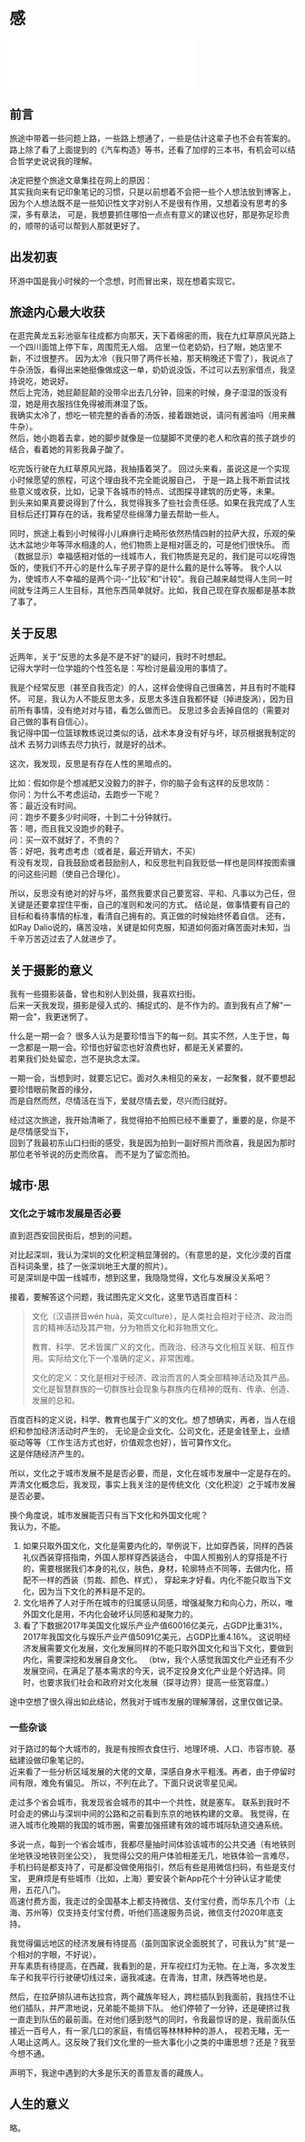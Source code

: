 # 感

<iframe frameborder="no" border="0" marginwidth="0" marginheight="0" width=330 height=86 src="//music.163.com/outchain/player?type=2&id=4226232&auto=1&height=66"></iframe>

## 前言

旅途中带着一些问题上路，一些路上想通了，一些是估计这辈子也不会有答案的。  
路上除了看了上面提到的《汽车构造》等书，还看了加缪的三本书，有机会可以结合哲学史说说我的理解。

决定把整个旅途文章集挂在网上的原因：   
其实我向来有记印象笔记的习惯，只是以前想着不会把一些个人想法放到博客上，
因为个人想法既不是一些知识性文字对别人不是很有作用，又想着没有思考的多深，多有章法，
可是，我想要抓住哪怕一点点有意义的建议也好，那是弥足珍贵的，顺带的话可以帮到人那就更好了。

## 出发初衷

环游中国是我小时候的一个念想，时而冒出来，现在想着实现它。

## 旅途内心最大收获

在逛完黄龙五彩池驱车往成都方向那天，天下着绵密的雨，我在九红草原风光路上一个四川面馆上停下车，周围荒无人烟。
店里一位老奶奶，扫了眼，她店里不新，不过很整齐。
因为太冷（我只带了两件长袖，那天稍晚还下雪了），我说点了牛杂汤饭，看得出来她挺像做成这一单，奶奶说没饭，不过可以去别家借点，我坚持说吃，她说好。  
然后上完汤，她屁颠屁颠的没带伞出去几分钟，回来的时候，身子湿湿的饭没有湿，她是用衣服挡住免得被雨淋湿了饭。  
我确实太冷了，想吃一顿完整的香香的汤饭，接着跟她说，请问有酱油吗（用来蘸牛杂）。  
然后，她小跑着去拿，她的脚步就像是一位腿脚不灵便的老人和欣喜的孩子跳步的结合，看着她的背影我鼻子酸了。

吃完饭行驶在九红草原风光路，我抽搐着哭了。
回过头来看，虽说这是一个实现小时候愿望的旅程，可这个理由我不完全能说服自己，
于是一路上我不断尝试找些意义或收获，比如，记录下各城市的特点、试图探寻建筑的历史等，未果。  
到头来如果真要说得到了什么，我觉得我多了些社会责任感。如果在我完成了人生目标后还打算存在的话，我希望尽些绵薄力量去帮助一些人。

同时，旅途上看到小时候得小儿麻痹行走畸形依然热情四射的拉萨大叔，乐观的柴达木盆地少年等萍水相逢的人，他们物质上是相对匮乏的，可是他们很快乐。
而（数据显示）幸福感相对低的一线城市人，我们物质是充足的，我们是可以吃得饱饭的，使我们不开心的是什么车子房子穿的是什么戴的是什么等等。
我个人以为，使城市人不幸福的是两个词--“比较”和“计较”。我自己越来越觉得人生同一时间就专注两三人生目标，其他东西简单就好。比如，我自己现在穿衣服都是基本款了事了。

## 关于反思

近两年，关于“反思的太多是不是不好”的疑问，我时不时想起。  
记得大学时一位学姐的个性签名是：写检讨是最没用的事情了。  

我是个经常反思（甚至自我否定）的人，这样会使得自己很痛苦，并且有时不能释怀。
可是，我认为人不能反思太多，反思太多连自我都怀疑（掉进旋涡），因为目前所有事情，没有绝对对与错，看怎么做而已。
反思过多会丢掉自信的（需要对自己做的事有自信心）。  
我记得中国一位篮球教练说过类似的话，战术本身没有好与坏，球员根据我制定的战术
去努力训练去尽力执行，就是好的战术。

这次，我发现，反思是有存在人性的黑暗点的。

比如：假如你是个想减肥又没毅力的胖子，你的脑子会有这样的反思攻防：  
你问：为什么不考虑运动，去跑步一下呢？  
答：最近没有时间。  
问：跑步不要多少时间呀，十到二十分钟就行。  
答：嗯，而且我又没跑步的鞋子。  
问：买一双不就好了，不贵的？  
答：好吧，我考虑考虑（或者是，最近开销大，不买）  
有没有发现，自我鼓励或者鼓励别人，和反思批判自我贬低一样也是同样按图索骥的问这些问题（使自己合理化）。

所以，反思没有绝对的好与坏，虽然我要求自己要宽容、平和、凡事以为己任，但关键是还要拿捏住平衡，自己的准则和发问的方式。
结论是，做事情要有自己的目标和看待事情的标准，看清自己拥有的。真正做的时候始终怀着自信。
还有，如Ray Dalio说的，痛苦没啥，关键是如何克服，知道如何面对痛苦面对未知，当千辛万苦迈过去了人就进步了。

## 关于摄影的意义

我有一些摄影装备，曾也和别人到处摄，我喜欢扫街。  
后来一天我发现，摄影是侵入式的、捕捉式的、是不作为的。直到我有点了解"一期一会"，我更迷惘了。

什么是一期一会？
很多人认为是要珍惜当下的每一刻。其实不然，人生于世，每一念都是一期一会。珍惜也好留恋也好浪费也好，都是无关紧要的。  
若果我们处处留恋，岂不是执念太深。

一期一会，当想到时，就要忘记它。面对久未相见的亲友，一起聚餐，就不要想起要珍惜眼前聚首的缘分，  
而是自然而然，尽情活在当下，爱就尽情去爱，尽兴而归就好。

经过这次旅途，我开始清晰了，我觉得拍不拍照已经不重要了，重要的是，你是不是尽情感受当下，  
回到了我最初东山口扫街的感受，我是因为拍到一副好照片而欣喜，我是因为那时那位老爷爷说的历史而欣喜。
而不是为了留恋而拍。

## 城市·思

### 文化之于城市发展是否必要

直到逛西安回民街后，想到的问题。

对比起深圳，我认为深圳的文化积淀稍显薄弱的。（有意思的是，文化沙漠的百度百科词条里，挂了一张深圳地王大厦的照片）。  
可是深圳是中国一线城市，想到这里，我隐隐觉得，文化与发展没关系吧？

接着，要解答这个问题，我试图先定义文化，这里节选百度百科：
>文化（汉语拼音wén huà，英文culture），是人类社会相对于经济、政治而言的精神活动及其产物，分为物质文化和非物质文化。
>
>教育、科学、艺术皆属广义的文化，而政治、经济与文化相互关联、相互作用。实际给文化下一个准确的定义，非常困难。
>
>文化的定义：文化是相对于经济、政治而言的人类全部精神活动及其产品。  
> 文化是智慧群族的一切群族社会现象与群族内在精神的既有、传承、创造、发展的总和。
>

百度百科的定义说，科学、教育也属于广义的文化。想了想确实，再者，当人在组织和参加经济活动时产生的，
无论是企业文化、公司文化，还是金钱至上，业绩驱动等等（工作生活方式也好，价值观念也好），皆可算作文化。  
这是伴随经济产生的。

所以，文化之于城市发展不是是否必要，而是，文化在城市发展中一定是存在的。
弄清文化概念后，我发现，事实上我关注的是传统文化（文化积淀）之于城市发展是否必要。

换个角度说，城市发展能否只有当下文化和外国文化呢？  
我认为，不能。
1. 如果只取外国文化，文化是需要内化的，举例说下，比如穿西装，同样的西装礼仪西装穿搭指南，外国人那样穿西装适合，
中国人照搬别人的穿搭是不行的，需要根据我们本身的礼仪，肤色，身材，轮廓特点不同等，去做内化，搭配不一样的西装（剪裁、颜色、样式），
穿起来才好看。内化不能只取当下文化，因为当下文化的养料是不足的。
2. 文化培养了人对于所在城市的归属感认同感，增强凝聚力和向心力，所以，唯外国文化是用，不内化会破坏认同感和凝聚力的。
3. 看了下数据2017年美国文化娱乐产业产值60016亿美元，占GDP比重31%，2017年我国文化与娱乐产业产值5091亿美元，占GDP比重4.16%。
这说明经济发展需要文化发展，文化发展同样的不能只取外国文化和当下文化，要做到内化，需要深挖和发展自身文化。
（btw，我个人感觉我国文化产业还有不少发展空间，在满足了基本需求的今天，说不定投身文化产业是个好选择。同时，也要求我们社会和政府对文化发展（探寻边界）提高一些宽容度。）

途中空想了很久得出如此结论，然我对于城市发展的理解薄弱，这里仅做记录。

### 一些杂谈

对于路过的每个大城市的，我是有按照衣食住行、地理环境、人口、市容市貌、基础建设做印象笔记的。  
近来看了一些分析区域发展的大佬的文章，深感自身水平粗浅。再者，由于停留时间有限，难免有偏见。
所以，不列在此了。下面只说说零星见闻。

走过多个省会城市，我发现省会城市的其中一个共性，就是塞车。
联系到我时不时会走的佛山与深圳中间的公路和之前看到东京的地铁构建的文章。
我觉得，在进入城市化晚期的我国的城市圈，需要加强搭建有效的城市城际轨道交通系统。

多说一点，每到一个省会城市，我都尽量抽时间体验该城市的公共交通（有地铁则坐地铁没地铁则坐公交），
我觉得公交的用户体验相差无几，地铁体验一言难尽，手机扫码是都支持了，可是都没做使用指引，然后有些是用微信扫码，有些是支付宝，
更麻烦是有些城市（比如，上海）要安装个新App花个十分钟认证才能使用，五花八门。  
高速付费方面，我走过的全国基本上都支持微信、支付宝付费，而华东几个市（上海、苏州等）仅支持支付宝付费，听他们高速服务员说，微信支付2020年底支持。

我觉得偏远地区的经济发展有待提高（虽则国家说全面脱贫了，可我认为”贫“是一个相对的字眼，不好说）。  
开车素质有待提高，在西藏，我看到的是，开车视红灯为无物。在上海，多次发生车子和我平行行驶硬切线过来，逼我减速。在青海，甘肃，陕西等地也是。

然后，在拉萨排队进布达拉宫，两个藏族年轻人，跨栏插队到我面前，我挡住不让他们插队，并严肃地说，兄弟能不能排下队。
他们停顿了一分钟，还是硬挤过我一直走到队伍的最前面。在对他们感到怒气的同时，令我最惊讶的是，我前面队伍接近一百号人，有一家几口的家庭，有情侣等林林种种的游人，
视若无睹，无一人喝止这两人。这反映了我们文化里的一些大事化小之类的中庸思想？还是？我至今想不通。

声明下，我途中遇到的大多是乐天的善意友善的藏族人。


## 人生的意义

略。
